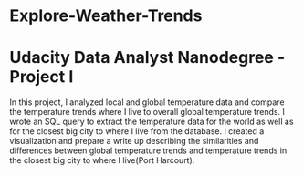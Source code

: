 # Explore-Weather-Trends
# Udacity Data Analyst Nanodegree  - Project I
In this project, I analyzed local and global temperature data and compare the temperature trends where I live to overall global temperature trends.
I wrote an SQL query to extract the temperature data for the world as well as for the closest big city to where I live from the database.
I created a visualization and prepare a write up describing the similarities and differences between global temperature trends and temperature trends in the closest big city to where I live(Port Harcourt).

